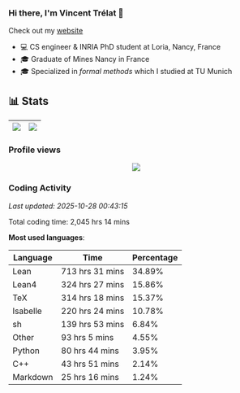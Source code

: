 ### Hi there, I'm Vincent Trélat 👋

Check out my [website](https://vtrelat.github.io)

-   💻 CS engineer & INRIA PhD student at Loria, Nancy, France
-   🎓 Graduate of Mines Nancy in France
-   🎓 Specialized in _formal methods_ which I studied at TU Munich

## 📊 **Stats**

| <img align="center" src="https://readme-stats.clckblog.space/api?username=VTrelat&show_icons=true&include_all_commits=true&theme=tokyonight&hide_border=true" /> | <img align="center" src="https://readme-stats.clckblog.space/api/top-langs/?username=VTrelat&layout=compact&theme=tokyonight&hide_border=true" /> |
| ---------------------------------------------------------------------------------------------------------------------------------------------------------------- | ------------------------------------------------------------------------------------------------------------------------------------------------- |

### Profile views

<p align="center">
 <img src="https://profile-counter.glitch.me/VTrelat/count.svg" />
</p>

<!--automations-->
### Coding Activity
_Last updated: 2025-10-28 00:43:15_

Total coding time: 2,045 hrs 14 mins

**Most used languages**:

| Language | Time | Percentage |
| ------------- | ------------- | ------------- |
| Lean | 713 hrs 31 mins | 34.89% |
| Lean4 | 324 hrs 27 mins | 15.86% |
| TeX | 314 hrs 18 mins | 15.37% |
| Isabelle | 220 hrs 24 mins | 10.78% |
| sh | 139 hrs 53 mins | 6.84% |
| Other | 93 hrs 5 mins | 4.55% |
| Python | 80 hrs 44 mins | 3.95% |
| C++ | 43 hrs 51 mins | 2.14% |
| Markdown | 25 hrs 16 mins | 1.24% |

